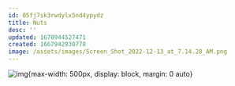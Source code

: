 ```yaml
---
id: 05fj7sk3rwdylx5nd4ypydz
title: Nuts
desc: ''
updated: 1670944527471
created: 1667942930778
image: /assets/images/Screen_Shot_2022-12-13_at_7.14.28_AM.png
---
```


![img](/assets/images/Screen_Shot_2022-12-13_at_7.14.28_AM.png){max-width: 500px, display: block, margin: 0 auto}